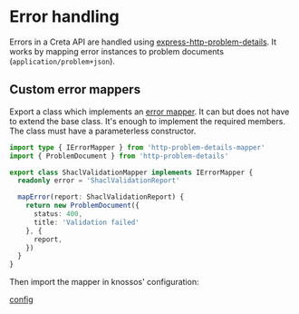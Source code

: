 # Error handling

Errors in a Creta API are handled using [express-http-problem-details](https://www.npmjs.com/package/express-http-problem-details).
It works by mapping error instances to problem documents (`application/problem+json`).

## Custom error mappers

Export a class which implements an [error mapper](https://github.com/PDMLab/http-problem-details-mapper). It can but does
not have to extend the base class. It's enough to implement the required members. The class must have a parameterless 
constructor.

```typescript
import type { IErrorMapper } from 'http-problem-details-mapper'
import { ProblemDocument } from 'http-problem-details'

export class ShaclValidationMapper implements IErrorMapper {
  readonly error = 'ShaclValidationReport'

  mapError(report: ShaclValidationReport) {
    return new ProblemDocument({
      status: 400,
      title: 'Validation failed'
    }, {
      report,  
    })
  }
}
```

Then import the mapper in knossos' configuration:

[config](errorHandling/mapperConfiguration.ttl ':include :type=code turtle')

